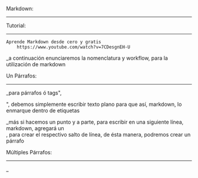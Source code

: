 
Markdown:
_________

Tutorial:
_________
    Aprende Markdown desde cero y gratis
        https://www.youtube.com/watch?v=7CDesgnEH-U


_a continuación enunciaremos la nomenclatura y workflow, para la utilización de markdown


Un Párrafos:
____________

_para párrafos ó tags", <p></p>", debemos simplemente escribir texto plano para que así, markdown, lo enmarque dentro de etiquetas <p></p>

_más si hacemos un punto y a parte, para escribir en una siguiente línea, markdown, agregará un <br/>, para crear el respectivo salto de línea, de ésta manera, podremos crear un párrafo


Múltiples Párrafos:
___________________

_

